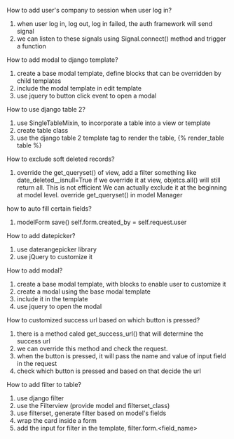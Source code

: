 
How to add user's company to session when user log in?
1. when user log in, log out, log in failed, the auth framework will send signal
2. we can listen to these signals using Signal.connect() method and trigger a function


How to add modal to django template?
1. create a base modal template, define blocks that can be overridden by child templates
2. include the modal template in edit template
3. use jquery to button click event to open a modal


How to use django table 2?
1. use SingleTableMixin, to incorporate a table into a view or template
2. create table class
3. use the django table 2 template tag to render the table, {% render_table table %}


How to exclude soft deleted records?
1. override the get_queryset() of view, add a filter something like date_deleted__isnull=True
    if we override it at view, objetcs.all() will still return all. This is not efficient
    We can actually exclude it at the beginning at model level. override get_queryset() in model Manager

how to auto fill certain fields?
1. modelForm save()
self.form.created_by = self.request.user


How to add datepicker?
1. use daterangepicker library
2. use jQuery to customize it

How to add modal?
1. create a base modal template, with blocks to enable user to customize it
2. create a modal using the base modal template
3. include it in the template
4. use jquery to open the modal

How to customized success url based on which button is pressed?
1. there is a method caled get_success_url() that will determine the success url
2. we can override this method and check the request.
3. when the button is pressed, it will pass the name and value of input field in the request
4. check which button is pressed and based on that decide the url

How to add filter to table?
1. use django filter
2. use the Filterview (provide model and filterset_class)
3. use filterset, generate filter based on model's fields
4. wrap the card inside a form
5. add the input for filter in the template, filter.form.<field_name>
